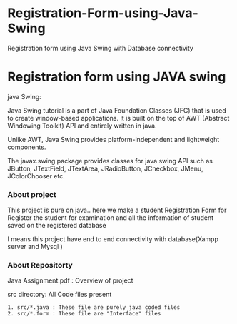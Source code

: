 # Registration-Form-using-Java-Swing
Registration form using Java Swing with Database connectivity

# Registration form using JAVA swing


java Swing:

Java Swing tutorial is a part of Java Foundation Classes (JFC) that is used to create window-based applications. It is built on the top of AWT (Abstract Windowing Toolkit) API and entirely written in java.

Unlike AWT, Java Swing provides platform-independent and lightweight components.

The javax.swing package provides classes for java swing API such as JButton, JTextField, JTextArea, JRadioButton, JCheckbox, JMenu, JColorChooser etc.

### About project 

This project is pure on java.. 
here we make a student Registration Form for Register the student for examination and
all the information of student saved on the registered database 

I means this project have end to end connectivity with database(Xampp server and Mysql )

### About Repositorty

Java Assignment.pdf : Overview of project

src directory: All Code files present
       
    1. src/*.java : These file are purely java coded files
    2. src/*.form : These file are "Interface" files

